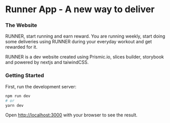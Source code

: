 # Runner App - A new way to deliver

### The Website

RUNNER, start running and earn reward. You are running weekly, start doing some deliveries using RUNNER during your everyday workout and get rewarded for it.

RUNNER is a dev website created using Prismic.io, slices builder, storybook and powered by nextjs and taiwindCSS.

### Getting Started

First, run the development server:

```bash
npm run dev
# or
yarn dev
```

Open [http://localhost:3000](http://localhost:3000) with your browser to see the result.
